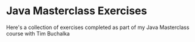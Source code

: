 # Java Masterclass Exercises

Here's a collection of exercises completed as part of my Java Masterclass course with Tim Buchalka